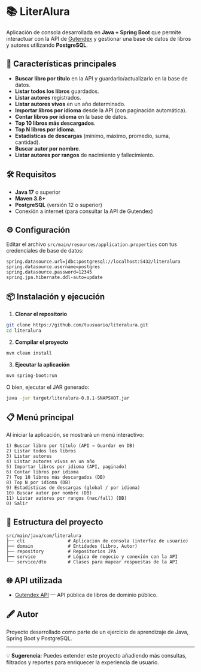 
# 📚 LiterAlura

Aplicación de consola desarrollada en **Java + Spring Boot** que permite interactuar con la API de [Gutendex](https://gutendex.com/) 
y gestionar una base de datos de libros y autores utilizando **PostgreSQL**.

## 🚀 Características principales

- **Buscar libro por título** en la API y guardarlo/actualizarlo en la base de datos.
- **Listar todos los libros** guardados.
- **Listar autores** registrados.
- **Listar autores vivos** en un año determinado.
- **Importar libros por idioma** desde la API (con paginación automática).
- **Contar libros por idioma** en la base de datos.
- **Top 10 libros más descargados**.
- **Top N libros por idioma**.
- **Estadísticas de descargas** (mínimo, máximo, promedio, suma, cantidad).
- **Buscar autor por nombre**.
- **Listar autores por rangos** de nacimiento y fallecimiento.

## 🛠️ Requisitos

- **Java 17** o superior
- **Maven 3.8+**
- **PostgreSQL** (versión 12 o superior)
- Conexión a internet (para consultar la API de Gutendex)

## ⚙️ Configuración

Editar el archivo `src/main/resources/application.properties` con tus credenciales de base de datos:

```properties
spring.datasource.url=jdbc:postgresql://localhost:5432/literalura
spring.datasource.username=postgres
spring.datasource.password=12345
spring.jpa.hibernate.ddl-auto=update
```

## 📦 Instalación y ejecución

1. **Clonar el repositorio**

```bash
git clone https://github.com/tuusuario/literalura.git
cd literalura
```

2. **Compilar el proyecto**

```bash
mvn clean install
```

3. **Ejecutar la aplicación**

```bash
mvn spring-boot:run
```

O bien, ejecutar el JAR generado:

```bash
java -jar target/literalura-0.0.1-SNAPSHOT.jar
```

## 📋 Menú principal

Al iniciar la aplicación, se mostrará un menú interactivo:

```
1) Buscar libro por título (API → Guardar en DB)
2) Listar todos los libros
3) Listar autores
4) Listar autores vivos en un año
5) Importar libros por idioma (API, paginado)
6) Contar libros por idioma
7) Top 10 libros más descargados (DB)
8) Top N por idioma (DB)
9) Estadísticas de descargas (global / por idioma)
10) Buscar autor por nombre (DB)
11) Listar autores por rangos (nac/fall) (DB)
0) Salir
```

## 📂 Estructura del proyecto

```
src/main/java/com/literalura
├── cli                # Aplicación de consola (interfaz de usuario)
├── domain             # Entidades (Libro, Autor)
├── repository         # Repositorios JPA
├── service            # Lógica de negocio y conexión con la API
└── service/dto        # Clases para mapear respuestas de la API
```

## 🌐 API utilizada

- [Gutendex API](https://gutendex.com/) — API pública de libros de dominio público.

## 🖋 Autor

Proyecto desarrollado como parte de un ejercicio de aprendizaje de Java, Spring Boot y PostgreSQL.

---
💡 **Sugerencia**: Puedes extender este proyecto añadiendo más consultas, filtrados y reportes para enriquecer la experiencia de usuario.
